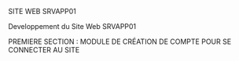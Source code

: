 SITE WEB SRVAPP01

Developpement du Site Web SRVAPP01

PREMIERE SECTION : MODULE DE CRÉATION DE COMPTE POUR SE CONNECTER AU SITE


